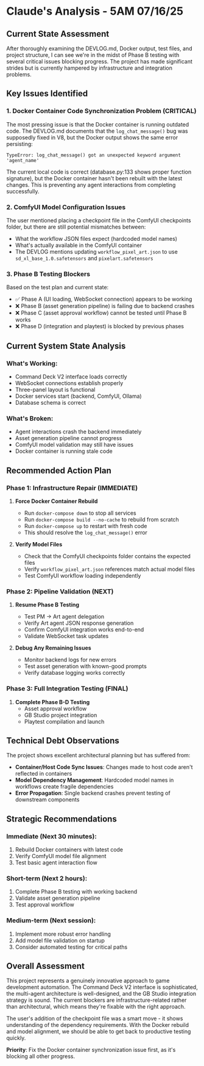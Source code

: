 # Claude's Analysis - 5AM 07/16/25

## Current State Assessment

After thoroughly examining the DEVLOG.md, Docker output, test files, and project structure, I can see we're in the midst of Phase B testing with several critical issues blocking progress. The project has made significant strides but is currently hampered by infrastructure and integration problems.

## Key Issues Identified

### 1. **Docker Container Code Synchronization Problem (CRITICAL)**
The most pressing issue is that the Docker container is running outdated code. The DEVLOG.md documents that the `log_chat_message()` bug was supposedly fixed in V8, but the Docker output shows the same error persisting:

```
TypeError: log_chat_message() got an unexpected keyword argument 'agent_name'
```

The current local code is correct (database.py:133 shows proper function signature), but the Docker container hasn't been rebuilt with the latest changes. This is preventing any agent interactions from completing successfully.

### 2. **ComfyUI Model Configuration Issues**
The user mentioned placing a checkpoint file in the ComfyUI checkpoints folder, but there are still potential mismatches between:
- What the workflow JSON files expect (hardcoded model names)
- What's actually available in the ComfyUI container
- The DEVLOG mentions updating `workflow_pixel_art.json` to use `sd_xl_base_1.0.safetensors` and `pixelart.safetensors`

### 3. **Phase B Testing Blockers**
Based on the test plan and current state:
- ✅ Phase A (UI loading, WebSocket connection) appears to be working
- ❌ Phase B (asset generation pipeline) is failing due to backend crashes
- ❌ Phase C (asset approval workflow) cannot be tested until Phase B works
- ❌ Phase D (integration and playtest) is blocked by previous phases

## Current System State Analysis

### What's Working:
- Command Deck V2 interface loads correctly
- WebSocket connections establish properly
- Three-panel layout is functional
- Docker services start (backend, ComfyUI, Ollama)
- Database schema is correct

### What's Broken:
- Agent interactions crash the backend immediately
- Asset generation pipeline cannot progress
- ComfyUI model validation may still have issues
- Docker container is running stale code

## Recommended Action Plan

### Phase 1: Infrastructure Repair (IMMEDIATE)
1. **Force Docker Container Rebuild**
   - Run `docker-compose down` to stop all services
   - Run `docker-compose build --no-cache` to rebuild from scratch
   - Run `docker-compose up` to restart with fresh code
   - This should resolve the `log_chat_message()` error

2. **Verify Model Files**
   - Check that the ComfyUI checkpoints folder contains the expected files
   - Verify `workflow_pixel_art.json` references match actual model files
   - Test ComfyUI workflow loading independently

### Phase 2: Pipeline Validation (NEXT)
1. **Resume Phase B Testing**
   - Test PM → Art agent delegation
   - Verify Art agent JSON response generation
   - Confirm ComfyUI integration works end-to-end
   - Validate WebSocket task updates

2. **Debug Any Remaining Issues**
   - Monitor backend logs for new errors
   - Test asset generation with known-good prompts
   - Verify database logging works correctly

### Phase 3: Full Integration Testing (FINAL)
1. **Complete Phase B-D Testing**
   - Asset approval workflow
   - GB Studio project integration
   - Playtest compilation and launch

## Technical Debt Observations

The project shows excellent architectural planning but has suffered from:
- **Container/Host Code Sync Issues**: Changes made to host code aren't reflected in containers
- **Model Dependency Management**: Hardcoded model names in workflows create fragile dependencies
- **Error Propagation**: Single backend crashes prevent testing of downstream components

## Strategic Recommendations

### Immediate (Next 30 minutes):
1. Rebuild Docker containers with latest code
2. Verify ComfyUI model file alignment
3. Test basic agent interaction flow

### Short-term (Next 2 hours):
1. Complete Phase B testing with working backend
2. Validate asset generation pipeline
3. Test approval workflow

### Medium-term (Next session):
1. Implement more robust error handling
2. Add model file validation on startup
3. Consider automated testing for critical paths

## Overall Assessment

This project represents a genuinely innovative approach to game development automation. The Command Deck V2 interface is sophisticated, the multi-agent architecture is well-designed, and the GB Studio integration strategy is sound. The current blockers are infrastructure-related rather than architectural, which means they're fixable with the right approach.

The user's addition of the checkpoint file was a smart move - it shows understanding of the dependency requirements. With the Docker rebuild and model alignment, we should be able to get back to productive testing quickly.

**Priority**: Fix the Docker container synchronization issue first, as it's blocking all other progress.